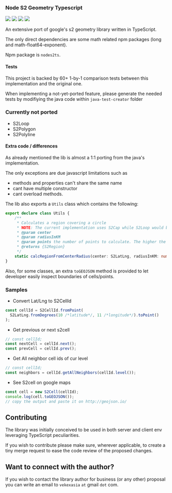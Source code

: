 ### Node S2 Geometry Typescript
<img src="https://github.com/vekexasia/nodes2-ts/actions/workflows/node.js.yml/badge.svg" />
<img src="https://img.shields.io/badge/TypeScript-007ACC?style=for-the-badge&logo=typescript&logoColor=white"/> <img 
src="https://img.shields.io/badge/mocha.js-323330?style=for-the-badge&logo=mocha&logoColor=Brown"/> <img 
src="https://img.shields.io/badge/eslint-3A33D1?style=for-the-badge&logo=eslint&logoColor=white"/>


An extensive port of google's s2 geometry library written in TypeScript.

The only direct dependencies are some math related npm packages (long and math-float64-exponent).

Npm package is `nodes2ts`.

#### Tests
This project is backed by 60+ 1-by-1 comparison tests between this implementation and the original one.

When implementing a not-yet-ported feature, please generate the needed tests by modifiying the java code within `java-test-creator` folder

### Currently not ported

 - S2Loop
 - S2Polygon
 - S2Polyline
 
 
#### Extra code / differences

As already mentioned the lib is almost a 1:1 porting from the java's implementation.

The only exceptions are due javascript limitations such as
 - methods and properties can't share the same name
 - cant have multiple constructor
 - cant overload methods.
 
The lib also exports a `Utils` class which contains the following:

```typescript
export declare class Utils {
    /**
     * Calculates a region covering a circle
     * NOTE: The current implementation uses S2Cap while S2Loop would be better (S2Loop is not implemented yet)
     * @param center
     * @param radiusInKM
     * @param points the number of points to calculate. The higher the better precision
     * @returns {S2Region}
     */
    static calcRegionFromCenterRadius(center: S2LatLng, radiusInKM: number, points?: number): S2Region;
}
```

Also, for some classes, an extra `toGEOJSON` method is provided to let developer easily inspect boundaries of cells/points.



### Samples 

- Convert Lat/Lng to S2CellId
```typescript
const cellId = S2CellId.fromPoint(
  S2LatLng.fromDegrees(10 /*latitude*/, 11 /*longitude*/).toPoint()
);
```

- Get previous or next s2cell
```typescript
// const cellId;
const nextCell = cellId.next();
const prevCell = cellId.prev();
```


- Get All neighbor cell ids of cur level
```typescript
// const cellId;
const neighbors = cellId.getAllNeighbors(cellId.level());
```


- See S2cell on google maps
```typescript
const cell = new S2Cell(cellId);
console.log(cell.toGEOJSON());
// copy the output and paste it on http://geojson.io/
```

## Contributing

The library was initially conceived to be used in both server and client env leveraging TypeScript peculiarities.

If you wish to contribute please make sure, wherever applicable, to create a tiny merge request to ease the code 
review of the proposed changes.

## Want to connect with the author?

If you wish to contact the library author for business (or any other) proposal you can write an email to `vekexasia` 
`at` gmail `dot` com.


